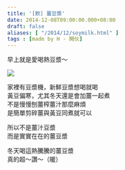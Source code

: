```yaml
---
title: '[飲] 薑豆漿'
date: 2014-12-08T09:00:00.000+08:00
draft: false
aliases: [ "/2014/12/soymilk.html" ]
tags : [made by H - 開伙]
---
```


早上就是愛喝熱豆漿～  

![](/images/gingersoymilk.jpg)

家裡有豆漿機，新鮮豆漿想喝就喝  
黃豆偏寒，尤其冬天還是會加薑一起煮  
不是慢慢刨薑榨薑汁那麼麻煩  
是簡單剪碎薑與黃豆同煮就可以  
  
所以不是薑汁豆漿  
而是實實在在的薑豆漿  
  
冬天喝這熱騰騰的薑豆漿  
真的超～讚～（暖）
